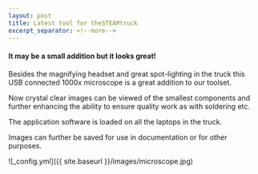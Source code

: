 ```yaml
---
layout: post
title: Latest tool for theSTEAMtruck
excerpt_separator: <!--more-->
---
```


#### It may be a small addition but it looks great!

Besides the magnifying headset and great spot-lighting in the truck this USB connected 1000x microscope is a great addition to our toolset.

Now crystal clear images can be viewed of the smallest components and further enhancing the ability to ensure quality work as with soldering etc.

The application software is loaded on all the laptops in the truck.

Images can further be saved for use in documentation or for other purposes.

![_config.yml]({{ site.baseurl }}/images/microscope.jpg)
